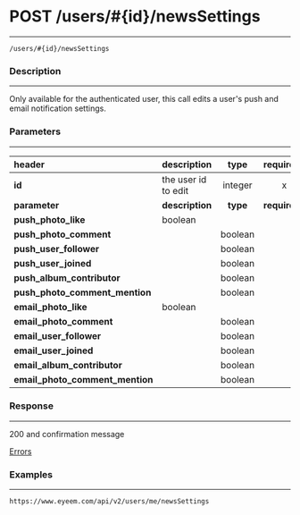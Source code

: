 # POST /users/#{id}/newsSettings     
***
`/users/#{id}/newsSettings`

### Description
***
Only available for the authenticated user, this call edits a user's push and email notification settings.

### Parameters
***

|header| description| type |required? |default|
|:---------|:--------------|:----------:|:------------:|:------------:|
|**id**|the user id to edit|integer|x||
|**parameter**| **description**| **type** |**required?** |**default**|
|**push_photo_like**|boolean|||
|**push_photo_comment**||boolean|||
|**push_user_follower**||boolean|||
|**push_user_joined**||boolean|||
|**push_album_contributor**| |boolean|||
|**push_photo_comment_mention**||boolean|||
|**email_photo_like**|boolean|||
|**email_photo_comment**||boolean|||
|**email_user_follower**||boolean|||
|**email_user_joined**||boolean|||
|**email_album_contributor**| |boolean|||
|**email_photo_comment_mention**||boolean|||



### Response
***


200 and confirmation message

[Errors](https://github.com/eyeem/API/blob/master/resources/errors.md)

### Examples
***

`https://www.eyeem.com/api/v2/users/me/newsSettings`



